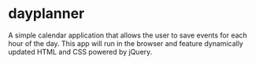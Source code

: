 # dayplanner
A simple calendar application that allows the user to save events for each hour of the day. This app will run in the browser and feature dynamically updated HTML and CSS powered by jQuery.

